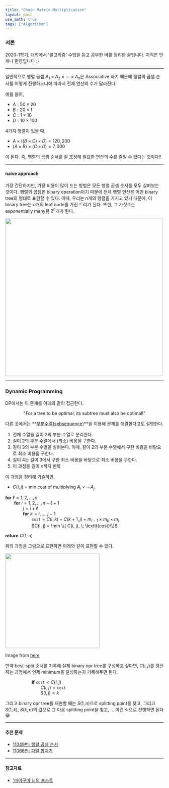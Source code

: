 ```yaml
---
title: "Chain Matrix Multiplication"
layout: post
use_math: true
tags: ["Algorithm"]
---
```


### 서론
2020-1학기, 대학에서 '알고리즘' 수업을 듣고 공부한 바를 정리한 글입니다. 지적은 언제나 환영입니다 :)

<hr/>

일반적으로 행렬 곱셈 $A_1 \times A_2 \times \cdots \times A_n$은 Associative 하기 때문에 행렬의 곱셈 순서를 어떻게 진행하느냐에 따라서 전체 연산의 수가 달라진다.

예를 들어,

- $A: 50 \times 20$
- $B: 20 \times 1$
- $C: 1 \times 10$
- $D: 10 \times 100$

4가지 행렬이 있을 때,

- $A \times ((B \times C) \times D) = 120,200$
- $(A \times B) \times (C \times D) = 7,000$

이 된다. 즉, 행렬의 곱셈 순서를 잘 조정해 필요한 연산의 수를 줄일 수 있다는 것이다!!

<hr/>

#### naive approach

가장 간단하지만, 가장 비용이 많이 드는 방법은 모든 행렬 곱셈 순서를 모두 살펴보는 것이다. <span class="half_HL">행렬의 곱셈은 binary operation이기 때문에 전체 행렬 연산은 어떤 binary tree의 형태로 표현할 수 있다.</span> 이때, 우리는 $n$개의 행렬을 가지고 있기 때문에, 이 binary tree는 $n$개의 leaf node를 가진 트리가 된다. 또한, 그 가짓수는 exponentially many한 $2^n$개가 된다.

<div class="img-wrapper">
  <img src="{{ "/images/algorithm/chain-matrix-multiplication-1.png" | relative_url }}" width="500px">
</div>

<hr/>

### Dynamic Programming

DP에서는 이 문제를 아래와 같이 접근한다.

<div class="statement" align="center">

"For a tree to be optimal, its subtree must also be optimal!"

</div>

다른 곳에서는 **<u>부분수열(sebsequence)</u>**을 이용해 문제를 해결한다고도 설명한다.

1. 전체 수열을 길이 2의 부분 수열로 분리한다.
2. 길이 2의 부분 수열에서 (최소) 비용을 구한다.
3. 길이 3의 부분 수열을 살펴본다. 이때, 길이 2의 부분 수열에서 구한 비용을 바탕으로 최소 비용을 구한다.
4. 길이 4는 길이 3에서 구한 최소 비용을 바탕으로 최소 비용을 구한다.
5. 이 과정을 길이 $n$까지 반복

이 과정을 정리해 기술하면,

- $C(i, j)$ = min cost of multiplying $A_i \times \cdots A_j$

<div class="math-statement" markdown="1">

**for** $\ell = 1, 2, \dots, n$<br/>
&emsp;&emsp;**for** $i=1, 2, \dots, n - \ell + 1$<br/>
&emsp;&emsp;&emsp;&emsp;$j = i + \ell$<br/>
&emsp;&emsp;&emsp;&emsp;**for** $k=i, \dots, j-1$<br/>
&emsp;&emsp;&emsp;&emsp;&emsp;&emsp;$\texttt{cost} = C(i, k) + C(k+1, j) + m_{i-1} \times m_k \times m_j$<br/>
&emsp;&emsp;&emsp;&emsp;&emsp;&emsp;$C(i, j) = \min \\{ C(i, j), \; \texttt{cost}\\}$

**return** $C(1, n)$

</div>

위의 과정을 그림으로 표현하면 아래와 같이 표현할 수 있다.

<div class="img-wrapper">
  <img src="https://helloacm.com/wp-content/uploads/2016/03/chainMatrix-m-table.gif" width="300px">
  <p>
  Image from <a href="https://helloacm.com/how-to-solve-matrix-chain-multiplication-using-dynamic-programming/">here</a>
  </p>
</div>





만약 best-split 순서를 기록해 실제 binary opr tree를 구성하고 싶다면, $C(i, j)$를 갱신하는 과정에서 언제 minimum을 달성하는지 기록해두면 된다.

<div class="math-statement" markdown="1">

&emsp;&emsp;&emsp;&emsp;&emsp;&emsp;**if** $\texttt{cost} < C(i, j)$<br/>
&emsp;&emsp;&emsp;&emsp;&emsp;&emsp;&emsp;&emsp;$C(i, j) = \texttt{cost}$<br/>
&emsp;&emsp;&emsp;&emsp;&emsp;&emsp;&emsp;&emsp;$S(i, j) = k$
</div>

그리고 binary opr tree를 재현할 때는 $S(1, n)$으로 splitting point를 찾고, 그리고 $S(1, k)$, $S(k, n)$의 값으로 그 다음 splitting point을 찾고, ... 이런 식으로 진행하면 된다 😁

<hr/>

#### 추천 문제

- [11049번: 행렬 곱셈 순서](https://www.acmicpc.net/problem/11049)
- [11066번: 파일 합치기](https://www.acmicpc.net/problem/11066)

<hr/>

#### 참고자료

- ['마이구미'님의 포스트](https://mygumi.tistory.com/258)